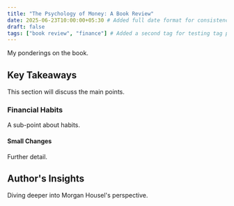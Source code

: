 ```yaml
---
title: "The Psychology of Money: A Book Review"
date: 2025-06-23T10:00:00+05:30 # Added full date format for consistency
draft: false
tags: ["book review", "finance"] # Added a second tag for testing tag pages
---
```


My ponderings on the book.

## Key Takeaways
This section will discuss the main points.

### Financial Habits
A sub-point about habits.

#### Small Changes
Further detail.

## Author's Insights
Diving deeper into Morgan Housel's perspective.
